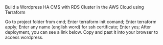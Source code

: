 Build a Wordpress HA CMS with RDS Cluster in the AWS Cloud using Terraform

Go to project folder from cmd;
Enter terraform init comand;
Enter terraform apply;
Enter any name (english word) for ssh certificate;
Enter yes;
After deployment, you can see a link below. Copy and past it into your browser to access wordpress.
